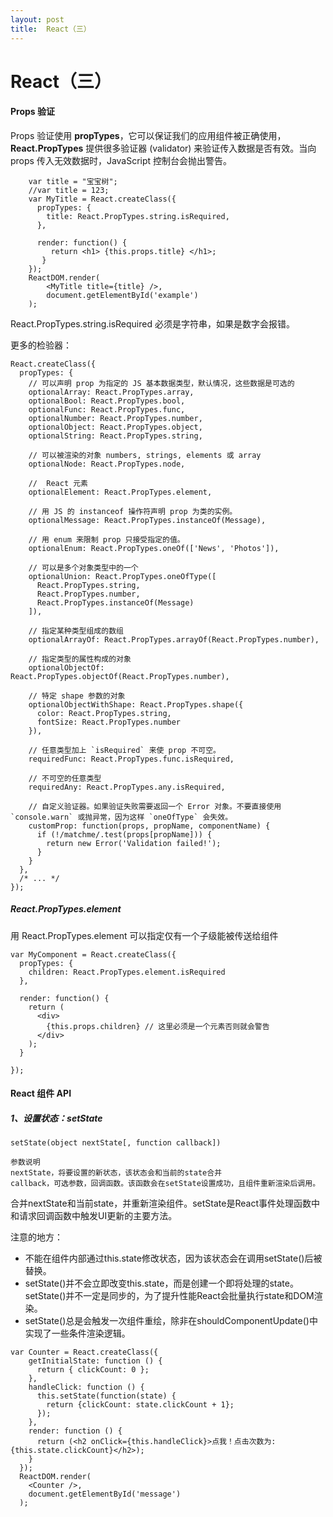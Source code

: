 ```yaml
---
layout: post
title:  React（三）
---
```




# React（三）


#### Props 验证


Props 验证使用 **propTypes**，它可以保证我们的应用组件被正确使用，**React.PropTypes** 提供很多验证器 (validator) 来验证传入数据是否有效。当向 props 传入无效数据时，JavaScript 控制台会抛出警告。

```
    var title = "宝宝树";
    //var title = 123;
    var MyTitle = React.createClass({
      propTypes: {
        title: React.PropTypes.string.isRequired,
      },

      render: function() {
         return <h1> {this.props.title} </h1>;
       }
    });
    ReactDOM.render(
        <MyTitle title={title} />,
        document.getElementById('example')
    );

```

React.PropTypes.string.isRequired  必须是字符串，如果是数字会报错。



更多的检验器：


```
React.createClass({
  propTypes: {
    // 可以声明 prop 为指定的 JS 基本数据类型，默认情况，这些数据是可选的
    optionalArray: React.PropTypes.array,
    optionalBool: React.PropTypes.bool,
    optionalFunc: React.PropTypes.func,
    optionalNumber: React.PropTypes.number,
    optionalObject: React.PropTypes.object,
    optionalString: React.PropTypes.string,
 
    // 可以被渲染的对象 numbers, strings, elements 或 array
    optionalNode: React.PropTypes.node,
 
    //  React 元素
    optionalElement: React.PropTypes.element,
 
    // 用 JS 的 instanceof 操作符声明 prop 为类的实例。
    optionalMessage: React.PropTypes.instanceOf(Message),
 
    // 用 enum 来限制 prop 只接受指定的值。
    optionalEnum: React.PropTypes.oneOf(['News', 'Photos']),
 
    // 可以是多个对象类型中的一个
    optionalUnion: React.PropTypes.oneOfType([
      React.PropTypes.string,
      React.PropTypes.number,
      React.PropTypes.instanceOf(Message)
    ]),
 
    // 指定某种类型组成的数组
    optionalArrayOf: React.PropTypes.arrayOf(React.PropTypes.number),
 
    // 指定类型的属性构成的对象
    optionalObjectOf: React.PropTypes.objectOf(React.PropTypes.number),
 
    // 特定 shape 参数的对象
    optionalObjectWithShape: React.PropTypes.shape({
      color: React.PropTypes.string,
      fontSize: React.PropTypes.number
    }),
 
    // 任意类型加上 `isRequired` 来使 prop 不可空。
    requiredFunc: React.PropTypes.func.isRequired,
 
    // 不可空的任意类型
    requiredAny: React.PropTypes.any.isRequired,
 
    // 自定义验证器。如果验证失败需要返回一个 Error 对象。不要直接使用 `console.warn` 或抛异常，因为这样 `oneOfType` 会失效。
    customProp: function(props, propName, componentName) {
      if (!/matchme/.test(props[propName])) {
        return new Error('Validation failed!');
      }
    }
  },
  /* ... */
});

```


##### React.PropTypes.element

用 React.PropTypes.element 可以指定仅有一个子级能被传送给组件

```
var MyComponent = React.createClass({
  propTypes: {
    children: React.PropTypes.element.isRequired
  },

  render: function() {
    return (
      <div>
        {this.props.children} // 这里必须是一个元素否则就会警告
      </div>
    );
  }

});
```




#### React 组件 API

##### 1、设置状态：setState

```
setState(object nextState[, function callback])

参数说明
nextState，将要设置的新状态，该状态会和当前的state合并
callback，可选参数，回调函数。该函数会在setState设置成功，且组件重新渲染后调用。
```

合并nextState和当前state，并重新渲染组件。setState是React事件处理函数中和请求回调函数中触发UI更新的主要方法。

注意的地方：

* 不能在组件内部通过this.state修改状态，因为该状态会在调用setState()后被替换。
* setState()并不会立即改变this.state，而是创建一个即将处理的state。setState()并不一定是同步的，为了提升性能React会批量执行state和DOM渲染。
* setState()总是会触发一次组件重绘，除非在shouldComponentUpdate()中实现了一些条件渲染逻辑。

```
var Counter = React.createClass({
    getInitialState: function () {
      return { clickCount: 0 };
    },
    handleClick: function () {
      this.setState(function(state) {
        return {clickCount: state.clickCount + 1};
      });
    },
    render: function () {
      return (<h2 onClick={this.handleClick}>点我！点击次数为: {this.state.clickCount}</h2>);
    }
  });
  ReactDOM.render(
    <Counter />,
    document.getElementById('message')
  );

```
